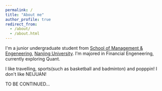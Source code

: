 ```yaml
---
permalink: /
title: "About me"
author_profile: true
redirect_from: 
  - /about/
  - /about.html
---
```


<!--
About me
======
-->

I'm a junior undergraduate student from [School of Management & Engeneering](https://sme.nju.edu.cn), [Nanjing University](https://www.nju.edu.cn). I'm majored in Financial Engeneering, currently exploring Quant.

I like travelling, sports(such as basketball and badminton) and popppin! I don't like NEIJUAN!

TO BE CONTINUED...
